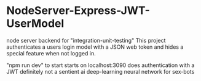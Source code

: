# NodeServer-Express-JWT-UserModel
node server backend for "integration-unit-testing"
This project authenticates a users login model with a JSON web token and hides a special feature when not logged in. 

"npm run dev" to start
starts on localhost:3090
does authentication with a JWT
definitely not a sentient ai deep-learning neural network for sex-bots 


